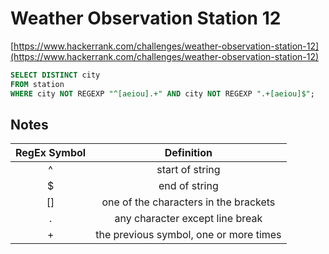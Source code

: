 # Weather Observation Station 12

[https://www.hackerrank.com/challenges/weather-observation-station-12](https://www.hackerrank.com/challenges/weather-observation-station-12)

```sql
SELECT DISTINCT city
FROM station
WHERE city NOT REGEXP "^[aeiou].+" AND city NOT REGEXP ".+[aeiou]$";
```

## Notes
| RegEx Symbol | Definition      |
|:------------:|:---------------:|
|      ^       | start of string |
|      $       | end of string   |
|      []      | one of the characters in the brackets |
|      .       | any character except line break |
|      +       | the previous symbol, one or more times |

